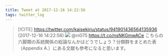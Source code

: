 ```yaml
---
title: Tweet at 2017-12-16 14:22:56
tags: twitter_log
---
```


> [!CITE] https://twitter.com/kaisekiriu/status/941901436564135936 (2017-12-16 14:22:56)
> ![](https://twitter.com/kaisekiriu/status/941901436564135936)
> @ni075 https://t.co/nsNKGmwACe
> こちらの六脚類の系統関係の総論なんかはどうでしょう？分類群をまとめた表（Appendix A.）にある文献も参考になると思います。
